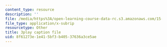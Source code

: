 ```yaml
---
content_type: resource
description: ''
file: /media/https%3A/open-learning-course-data-rc.s3.amazonaws.com/15-071-the-analytics-edge-spring-2017/8f61273e1e415bf3b40537636a3ce5ae_12KzzzmaYrw.vtt
file_type: application/x-subrip
resourcetype: Other
title: 3play caption file
uid: 8f61273e-1e41-5bf3-b405-37636a3ce5ae
---
```

